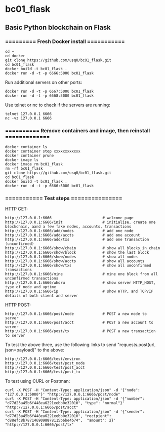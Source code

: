 # bc01_flask
## Basic Python blockchain on Flask

### ========= Fresh Docker install ===========
```
cd ~
cd docker
git clone https://github.com/usq0/bc01_flask.git
cd bc01_flask
docker build -t bc01_flask .
docker run -d -t -p 6666:5000 bc01_flask
```
Run additional servers on other ports:
```
docker run -d -t -p 6667:5000 bc01_flask
docker run -d -t -p 6668:5000 bc01_flask
```
Use telnet or nc to check if the servers are running:
```
telnet 127.0.0.1 6666
nc -vz 127.0.0.1 6666
```
### ========== Remove containers and image, then reinstall =============
```
docker container ls
docker container stop xxxxxxxxxxxx
docker container prune
docker image ls
docker image rm bc01_flask
rm -rf bc01_flask
git clone https://github.com/usq0/bc01_flask.git
cd bc01_flask
docker build -t bc01_flask .
docker run -d -t -p 6666:5000 bc01_flask
```

### =========== Test steps ===============

HTTP GET:
```
http://127.0.0.1:6666                       # welcome page
http://127.0.0.1:6666/init                  # initialise, create one blockchain, aand a few fake nodes, accounts, transactions
http://127.0.0.1:6666/add/nodes             # add one node
http://127.0.0.1:6666/add/accts             # add one account
http://127.0.0.1:6666/add/txs               # add one transaction (unconfirmed)
http://127.0.0.1:6666/show/chain            # show all blocks in chain
http://127.0.0.1:6666/show/block            # show the last block
http://127.0.0.1:6666/show/nodes            # show all nodes
http://127.0.0.1:6666/show/accts            # show all accounts
http://127.0.0.1:6666/show/txs              # show all unconfirmed transactions
http://127.0.0.1:6666/mine                  # mine one block from all unconfirmed transactions
http://127.0.0.1:6666/whoru                 # show server HTTP_HOST, type of node and uptime
http://127.0.0.1:6666/ip                    # show HTTP, and TCP/IP details of both client and server
```

HTTP POST:
```
http://127.0.0.1:6666/post/node             # POST a new node to server
http://127.0.0.1:6666/post/acct             # POST a new account to server
http://127.0.0.1:6666/post/tx               # POST a new transaction to server
```

To test the above three, use the following links to send "requests.post(url, json=payload)" to the above:
```
http://127.0.0.1:6666/test/environ
http://127.0.0.1:6666/test/post_node
http://127.0.0.1:6666/test/post_acct
http://127.0.0.1:6666/test/post_tx
```

To test using CURL or Postman:
```
curl -X POST -H "Content-Type: application/json" -d '{"node": "127.0.0.1:5000"}' "http://127.0.0.1:6666/post/node"
curl -X POST -H "Content-Type: application/json" -d '{"number": "d77d23a45b6f448ea6221eebb0e32010", "type": "normal"}' "http://127.0.0.1:6666/post/acct"
curl -X POST -H "Content-Type: application/json" -d '{"sender": "d77d23a45b6f448ea6221eebb0e32010", "recipient": "d88efc8b7871469098878115b6be4b74",  "amount": 2}' "http://127.0.0.1:6666/post/tx"
```

